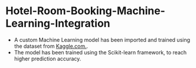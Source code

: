 # Hotel-Room-Booking-Machine-Learning-Integration

- A custom Machine Learning model has been imported and trained using the dataset from [Kaggle.com.](https://www.kaggle.com/).
- The model has been trained using the Scikit-learn framework, to reach higher prediction accuracy.
